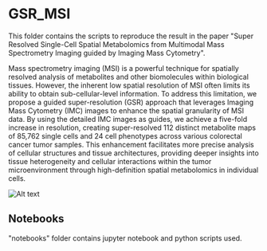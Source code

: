 # GSR_MSI
This folder contains the scripts to reproduce the result in the paper "Super Resolved Single-Cell Spatial Metabolomics from Multimodal Mass Spectrometry Imaging guided by Imaging Mass Cytometry".

Mass spectrometry imaging (MSI) is a powerful technique for spatially resolved analysis of metabolites and other biomolecules within biological tissues. However, the inherent low spatial resolution of MSI often limits its ability to obtain sub-cellular-level information. To address this limitation, we propose a guided super-resolution (GSR) approach that leverages Imaging Mass Cytometry (IMC) images to enhance the spatial granularity of MSI data. By using the detailed IMC images as guides, we achieve a five-fold increase in resolution, creating super-resolved 112 distinct metabolite maps of 85,762 single cells and 24 cell phenotypes across various colorectal cancer tumor samples. This enhancement facilitates more precise analysis of cellular structures and tissue architectures, providing deeper insights into tissue heterogeneity and cellular interactions within the tumor microenvironment through high-definition spatial metabolomics in individual cells.

![Alt text](GSR_MSI/figures/Picture1.png)

## Notebooks 
"notebooks" folder contains jupyter notebook and python scripts used.
